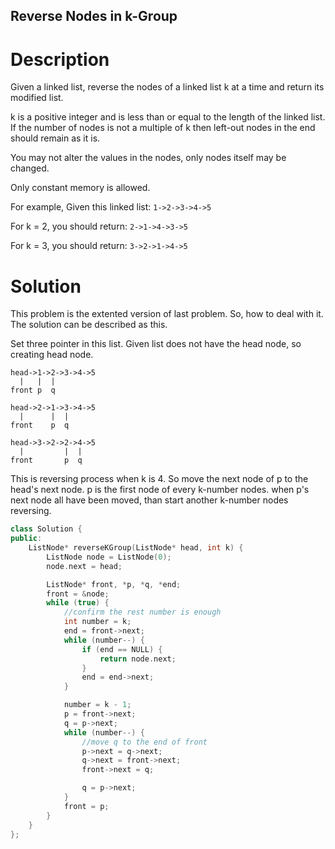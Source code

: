Reverse Nodes in k-Group
---

# Description

Given a linked list, reverse the nodes of a linked list k at a time and return its modified list.

k is a positive integer and is less than or equal to the length of the linked list. If the number of nodes is not a multiple of k then left-out nodes in the end should remain as it is.

You may not alter the values in the nodes, only nodes itself may be changed.

Only constant memory is allowed.

For example, Given this linked list: `1->2->3->4->5`

For k = 2, you should return: `2->1->4->3->5`

For k = 3, you should return: `3->2->1->4->5`

# Solution

This problem is the extented version of last problem. So, how to deal with it. The solution can be described as this.

Set three pointer in this list. Given list does not have the head node, so creating head node.

```
head->1->2->3->4->5
  |   |  |
front p  q

head->2->1->3->4->5
  |      |  |
front    p  q

head->3->2->2->4->5
  |         |  |
front       p  q
```

This is reversing process when k is 4. So move the next node of p to the head's next node. p is the first node of every k-number nodes. when p's next node all have been moved, than start another k-number nodes reversing.

``` C++
class Solution {
public:
    ListNode* reverseKGroup(ListNode* head, int k) {
        ListNode node = ListNode(0);
        node.next = head;

        ListNode* front, *p, *q, *end;
        front = &node;
        while (true) {
            //confirm the rest number is enough
            int number = k;
            end = front->next;
            while (number--) {
                if (end == NULL) {
                    return node.next;
                }
                end = end->next;
            }

            number = k - 1;
            p = front->next;
            q = p->next;
            while (number--) {
                //move q to the end of front
                p->next = q->next;
                q->next = front->next;
                front->next = q;

                q = p->next;
            }
            front = p;
        }
    }
};
```

